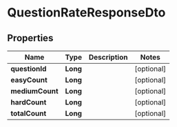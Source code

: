 

# QuestionRateResponseDto


## Properties

| Name | Type | Description | Notes |
|------------ | ------------- | ------------- | -------------|
|**questionId** | **Long** |  |  [optional] |
|**easyCount** | **Long** |  |  [optional] |
|**mediumCount** | **Long** |  |  [optional] |
|**hardCount** | **Long** |  |  [optional] |
|**totalCount** | **Long** |  |  [optional] |



